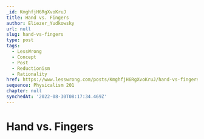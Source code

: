 ```yaml
---
_id: KmghfjH6RgXvoKruJ
title: Hand vs. Fingers
author: Eliezer_Yudkowsky
url: null
slug: hand-vs-fingers
type: post
tags:
  - LessWrong
  - Concept
  - Post
  - Reductionism
  - Rationality
href: https://www.lesswrong.com/posts/KmghfjH6RgXvoKruJ/hand-vs-fingers
sequence: Physicalism 201
chapter: null
synchedAt: '2022-08-30T08:17:34.469Z'
---
```

# Hand vs. Fingers

